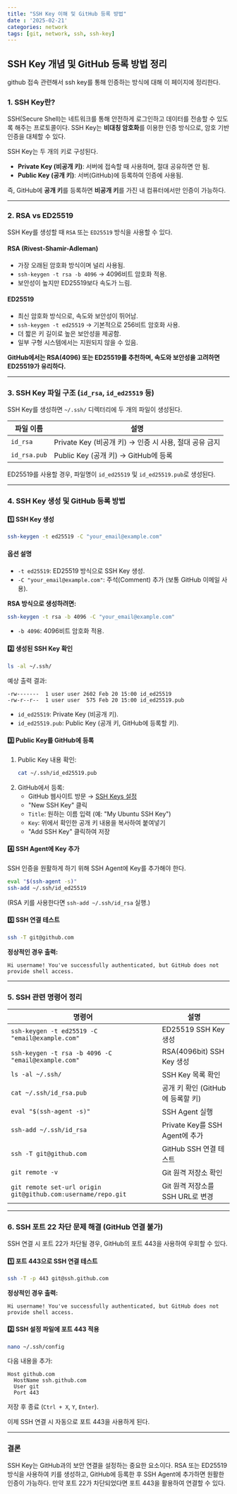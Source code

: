 ```yaml
---
title: "SSH Key 이해 및 GitHub 등록 방법"
date : '2025-02-21'
categories: network
tags: [git, network, ssh, ssh-key]
---
```


## SSH Key 개념 및 GitHub 등록 방법 정리

github 접속 관련해서 ssh key를 통해 인증하는 방식에 대해 이 페이지에 정리한다.

### **1. SSH Key란?**
SSH(Secure Shell)는 네트워크를 통해 안전하게 로그인하고 데이터를 전송할 수 있도록 해주는 프로토콜이다. SSH Key는 **비대칭 암호화**를 이용한 인증 방식으로, 암호 기반 인증을 대체할 수 있다.

SSH Key는 두 개의 키로 구성된다.
- **Private Key (비공개 키)**: 서버에 접속할 때 사용하며, 절대 공유하면 안 됨.
- **Public Key (공개 키)**: 서버(GitHub)에 등록하여 인증에 사용됨.

즉, GitHub에 **공개 키**를 등록하면 **비공개 키**를 가진 내 컴퓨터에서만 인증이 가능하다.

---

### **2. RSA vs ED25519**
SSH Key를 생성할 때 `RSA` 또는 `ED25519` 방식을 사용할 수 있다.

#### **RSA (Rivest-Shamir-Adleman)**
- 가장 오래된 암호화 방식이며 널리 사용됨.
- `ssh-keygen -t rsa -b 4096` → 4096비트 암호화 적용.
- 보안성이 높지만 ED25519보다 속도가 느림.

#### **ED25519**
- 최신 암호화 방식으로, 속도와 보안성이 뛰어남.
- `ssh-keygen -t ed25519` → 기본적으로 256비트 암호화 사용.
- 더 짧은 키 길이로 높은 보안성을 제공함.
- 일부 구형 시스템에서는 지원되지 않을 수 있음.

**GitHub에서는 RSA(4096) 또는 ED25519를 추천하며, 속도와 보안성을 고려하면 ED25519가 유리하다.**

---

### **3. SSH Key 파일 구조 (`id_rsa`, `id_ed25519` 등)**
SSH Key를 생성하면 `~/.ssh/` 디렉터리에 두 개의 파일이 생성된다.

| 파일 이름        | 설명 |
|-----------------|--------------------------|
| `id_rsa`       | Private Key (비공개 키) → 인증 시 사용, 절대 공유 금지 |
| `id_rsa.pub`   | Public Key (공개 키) → GitHub에 등록 |

ED25519를 사용할 경우, 파일명이 `id_ed25519` 및 `id_ed25519.pub`로 생성된다.

---

### **4. SSH Key 생성 및 GitHub 등록 방법**

#### **1️⃣ SSH Key 생성**
```bash
ssh-keygen -t ed25519 -C "your_email@example.com"
```
#### **옵션 설명**
- `-t ed25519`: ED25519 방식으로 SSH Key 생성.
- `-C "your_email@example.com"`: 주석(Comment) 추가 (보통 GitHub 이메일 사용).

**RSA 방식으로 생성하려면:**
```bash
ssh-keygen -t rsa -b 4096 -C "your_email@example.com"
```
- `-b 4096`: 4096비트 암호화 적용.

#### **2️⃣ 생성된 SSH Key 확인**
```bash
ls -al ~/.ssh/
```
예상 출력 결과:
```
-rw-------  1 user user 2602 Feb 20 15:00 id_ed25519
-rw-r--r--  1 user user  575 Feb 20 15:00 id_ed25519.pub
```
- `id_ed25519`: Private Key (비공개 키).
- `id_ed25519.pub`: Public Key (공개 키, GitHub에 등록할 키).

#### **3️⃣ Public Key를 GitHub에 등록**
1. Public Key 내용 확인:
   ```bash
   cat ~/.ssh/id_ed25519.pub
   ```
2. GitHub에서 등록:
   - GitHub 웹사이트 방문 → [SSH Keys 설정](https://github.com/settings/keys)
   - "New SSH Key" 클릭
   - `Title`: 원하는 이름 입력 (예: "My Ubuntu SSH Key")
   - `Key`: 위에서 확인한 공개 키 내용을 복사하여 붙여넣기
   - "Add SSH Key" 클릭하여 저장

#### **4️⃣ SSH Agent에 Key 추가**
SSH 인증을 원활하게 하기 위해 SSH Agent에 Key를 추가해야 한다.
```bash
eval "$(ssh-agent -s)"
ssh-add ~/.ssh/id_ed25519
```
(RSA 키를 사용한다면 `ssh-add ~/.ssh/id_rsa` 실행.)

#### **5️⃣ SSH 연결 테스트**
```bash
ssh -T git@github.com
```
**정상적인 경우 출력:**
```
Hi username! You've successfully authenticated, but GitHub does not provide shell access.
```

---

### **5. SSH 관련 명령어 정리**

| 명령어 | 설명 |
|--------|--------------------------------|
| `ssh-keygen -t ed25519 -C "email@example.com"` | ED25519 SSH Key 생성 |
| `ssh-keygen -t rsa -b 4096 -C "email@example.com"` | RSA(4096bit) SSH Key 생성 |
| `ls -al ~/.ssh/` | SSH Key 목록 확인 |
| `cat ~/.ssh/id_rsa.pub` | 공개 키 확인 (GitHub에 등록할 키) |
| `eval "$(ssh-agent -s)"` | SSH Agent 실행 |
| `ssh-add ~/.ssh/id_rsa` | Private Key를 SSH Agent에 추가 |
| `ssh -T git@github.com` | GitHub SSH 연결 테스트 |
| `git remote -v` | Git 원격 저장소 확인 |
| `git remote set-url origin git@github.com:username/repo.git` | Git 원격 저장소를 SSH URL로 변경 |

---

### **6. SSH 포트 22 차단 문제 해결 (GitHub 연결 불가)**
SSH 연결 시 포트 22가 차단될 경우, GitHub의 포트 443을 사용하여 우회할 수 있다.

#### **1️⃣ 포트 443으로 SSH 연결 테스트**
```bash
ssh -T -p 443 git@ssh.github.com
```
**정상적인 경우 출력:**
```
Hi username! You've successfully authenticated, but GitHub does not provide shell access.
```

#### **2️⃣ SSH 설정 파일에 포트 443 적용**
```bash
nano ~/.ssh/config
```
다음 내용을 추가:
```
Host github.com
  HostName ssh.github.com
  User git
  Port 443
```
저장 후 종료 (`Ctrl + X`, `Y`, `Enter`).

이제 SSH 연결 시 자동으로 포트 443을 사용하게 된다.

---

### **결론**
SSH Key는 GitHub과의 보안 연결을 설정하는 중요한 요소이다. RSA 또는 ED25519 방식을 사용하여 키를 생성하고, GitHub에 등록한 후 SSH Agent에 추가하면 원활한 인증이 가능하다. 만약 포트 22가 차단되었다면 포트 443을 활용하여 연결할 수 있다.

